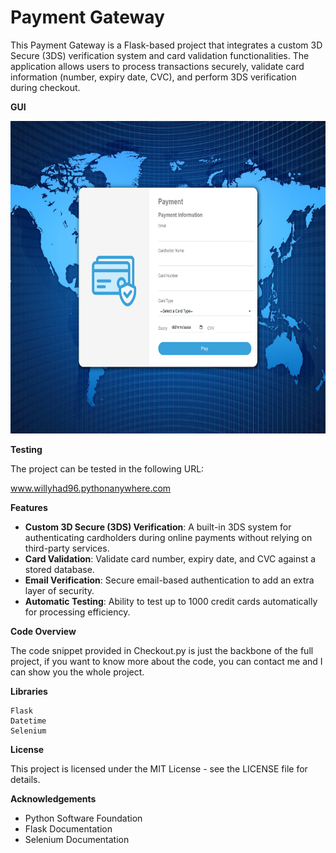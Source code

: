 # Payment Gateway

This Payment Gateway is a Flask-based project that integrates a custom 3D Secure (3DS) verification system and card validation functionalities. The application allows users to process transactions securely, validate card information (number, expiry date, CVC), and perform 3DS verification during checkout.


**GUI**

<img src="https://github.com/WillyHad96/Payment-Gateway/blob/main/PaymentGatewayImage.png" alt="Screenrecording" width="800" height="500">


**Testing**

The project can be tested in the following URL: 

[www.willyhad96.pythonanywhere.com ](https://willyhad96.pythonanywhere.com/)


**Features**

* **Custom 3D Secure (3DS) Verification**: A built-in 3DS system for authenticating cardholders during online payments without relying on third-party services.
* **Card Validation**: Validate card number, expiry date, and CVC against a stored database.
* **Email Verification**: Secure email-based authentication to add an extra layer of security.
* **Automatic Testing**: Ability to test up to 1000 credit cards automatically for processing efficiency.


**Code Overview**

The code snippet provided in Checkout.py is just the backbone of the full project, if you want to know more about the code, you can contact me and I can show you the whole project.


**Libraries**

```
Flask
Datetime
Selenium
```


**License**

This project is licensed under the MIT License - see the LICENSE file for details.


**Acknowledgements**

* Python Software Foundation
* Flask Documentation
* Selenium Documentation
